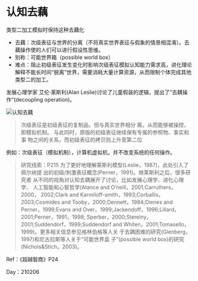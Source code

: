 # 认知去藕

类型二加工模拟时保持这种去藕化

- 去藕：次级表征与世界的分离（不将真实世界表征与假象的情景相混淆）。去藕操作使的人们可以进行假设性思维。
- 别称：可能世界箱（possible world box）
- 难点：阻止初级表征发生变化时影响次级表征模拟认知能力需求高，进化理论解释不能长时间“脱离”世界，需要消耗大量计算资源，从而限制个体完成其他类型二的加工。

发展心理学家 艾伦·莱斯利(Alan Leslie)讨论了儿童假装的逻辑，提出了“去耦操作”(decoupling operation)。

![认知去藕](https://i.loli.net/2021/02/06/brH2WnVIE4wsBeA.jpg)

>次级表征是初级表征的复制品，但与真实世界相分 离，从而能够被操控，即模拟机制。
与此同时，原版的初级表征继续保有专属的参照物、事实和事 物之间的关系，而初级表征的拷贝则上升至第二位

例如：次级表征（模拟机制），计算机虚拟机，并不改变系统的任何操作。

 >研究线索：P215  为了更好地理解莱斯利模型(Leslie，1987)，此处引入了佩尔纳提 出的初级/刺激表征概念(Perner，1991)。继莱斯利之后，很多研究者 从不同的视角对认知去耦展开了讨论，比如发展心理学、进化心理学、 人工智能和心智哲学(Atance and O’neill，2001;Carruthers，2000， 2002;Clark and Karmiloff-smith，1993;Corballis，2003;Cosmides and Tooby，2000;Dennett，1984;Dienes and Perner，1999;Evans and Over，1999;Jackendoff，1996;Lillard，2001;Perner，1991，1998; Sperber，2000;Sterelny，2001;Suddendorf，1999;Suddendorf and Whiten，2001;Tomasello，1999)。更多相关信息参见格林伯格等人关 于去耦困难的研究(Glenberg，1997)和尼古拉斯等人关于“可能世界盒 子”(possible world box)的研究(Nichols&Stich，2003)。

Ref：《超越智商》P24

Day：210206